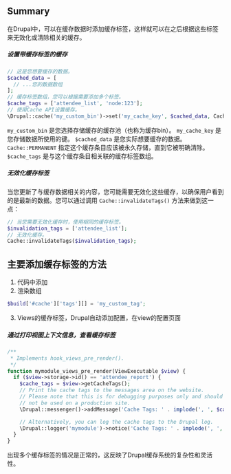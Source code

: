 ## Summary
在Drupal中，可以在缓存数据时添加缓存标签，这样就可以在之后根据这些标签来无效化或清除相关的缓存。
##### 设置带缓存标签的缓存
```php
// 这是您想要缓存的数据。
$cached_data = [
  // ...您的数据数组
];
// 缓存标签数组，您可以根据需要添加多个标签。
$cache_tags = ['attendee_list', 'node:123'];
// 使用Cache API设置缓存。
\Drupal::cache('my_custom_bin')->set('my_cache_key', $cached_data, Cache::PERMANENT, $cache_tags);
```
`my_custom_bin` 是您选择存储缓存的缓存池（也称为缓存bin）。
`my_cache_key` 是您存储数据所使用的键。
`$cached_data` 是您实际想要缓存的数据。
`Cache::PERMANENT` 指定这个缓存条目应该被永久存储，直到它被明确清除。
`$cache_tags` 是与这个缓存条目相关联的缓存标签数组。
##### 无效化缓存标签
当您更新了与缓存数据相关的内容，您可能需要无效化这些缓存，以确保用户看到的是最新的数据。您可以通过调用 `Cache::invalidateTags()` 方法来做到这一点：
```php
// 当您需要无效化缓存时，使用相同的缓存标签。
$invalidation_tags = ['attendee_list'];
// 无效化缓存。
Cache::invalidateTags($invalidation_tags);
```

## 主要添加缓存标签的方法
1. 代码中添加
2. 渲染数组
```php
$build['#cache']['tags'][] = 'my_custom_tag';
```
3.  Views的缓存标签，Drupal自动添加配置，在view的配置页面

##### 通过打印视图上下文信息，查看缓存标签
```php
/**
 * Implements hook_views_pre_render().
 */
function mymodule_views_pre_render(ViewExecutable $view) {
  if ($view->storage->id() == 'attendee_report') {
    $cache_tags = $view->getCacheTags();
    // Print the cache tags to the messages area on the website.
    // Please note that this is for debugging purposes only and should
    // not be used on a production site.
    \Drupal::messenger()->addMessage('Cache Tags: ' . implode(', ', $cache_tags));

    // Alternatively, you can log the cache tags to the Drupal log.
    \Drupal::logger('mymodule')->notice('Cache Tags: ' . implode(', ', $cache_tags));
  }
}
```
出现多个缓存标签的情况是正常的，这反映了Drupal缓存系统的复杂性和灵活性。